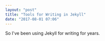 ```yaml
---
layout: "post"
title: "Tools for Writing in Jekyll"
date: "2017-08-01 07:06"
---
```

So I've been using Jekyll for writing for years.

